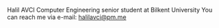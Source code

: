 Halil AVCI 
Computer Engineering senior student at Bilkent University
You can reach me via e-mail: halilavci@pm.me
